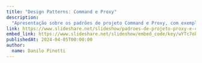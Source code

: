 ```yaml
---
title: "Design Patterns: Command e Proxy"
description:
  "Apresentação sobre os padrões de projeto Command e Proxy, com exemplos práticos e discussão sobre suas aplicações."
link: https://www.slideshare.net/slideshow/padroes-de-projeto-proxy-e-command-com-exemplo/267739648
embed_link: https://www.slideshare.net/slideshow/embed_code/key/wYTc7ok3C8xzHY
publishedAt: 2024-04-05T00:00:00
author:
  name: Danilo Pinotti
---
```


